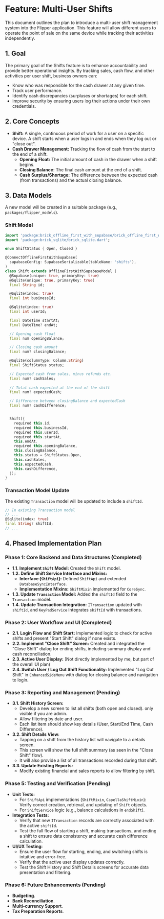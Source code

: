 # Feature: Multi-User Shifts

This document outlines the plan to introduce a multi-user shift management system into the Flipper application. This feature will allow different users to operate the point of sale on the same device while tracking their activities independently.

## 1. Goal

The primary goal of the Shifts feature is to enhance accountability and provide better operational insights. By tracking sales, cash flow, and other activities per user shift, business owners can:
*   Know who was responsible for the cash drawer at any given time.
*   Track user performance.
*   Identify cash discrepancies (surpluses or shortages) for each shift.
*   Improve security by ensuring users log their actions under their own credentials.

## 2. Core Concepts

*   **Shift:** A single, continuous period of work for a user on a specific device. A shift starts when a user logs in and ends when they log out or "close out".
*   **Cash Drawer Management:** Tracking the flow of cash from the start to the end of a shift.
    *   **Opening Float:** The initial amount of cash in the drawer when a shift begins.
    *   **Closing Balance:** The final cash amount at the end of a shift.
    *   **Cash Surplus/Shortage:** The difference between the expected cash (from transactions) and the actual closing balance.

## 3. Data Models

A new model will be created in a suitable package (e.g., `packages/flipper_models`).

### **Shift Model**

```dart
import 'package:brick_offline_first_with_supabase/brick_offline_first_with_supabase.dart';
import 'package:brick_sqlite/brick_sqlite.dart';

enum ShiftStatus { Open, Closed }

@ConnectOfflineFirstWithSupabase(
  supabaseConfig: SupabaseSerializable(tableName: 'shifts'),
)
class Shift extends OfflineFirstWithSupabaseModel {
  @Supabase(unique: true, primaryKey: true)
  @Sqlite(unique: true, primaryKey: true)
  final String id;

  @Sqlite(index: true)
  final int businessId;

  @Sqlite(index: true)
  final int userId;

  final DateTime startAt;
  final DateTime? endAt;

  // Opening cash float
  final num openingBalance;

  // Closing cash amount
  final num? closingBalance;

  @Sqlite(columnType: Column.String)
  final ShiftStatus status;

  // Expected cash from sales, minus refunds etc.
  final num? cashSales;
  
  // Total cash expected at the end of the shift
  final num? expectedCash;

  // Difference between closingBalance and expectedCash
  final num? cashDifference;


  Shift({
    required this.id,
    required this.businessId,
    required this.userId,
    required this.startAt,
    this.endAt,
    required this.openingBalance,
    this.closingBalance,
    this.status = ShiftStatus.Open,
    this.cashSales,
    this.expectedCash,
    this.cashDifference,
  });
}
```

### **Transaction Model Update**

The existing `Transaction` model will be updated to include a `shiftId`.

```dart
// In existing Transaction model
// ...
@Sqlite(index: true)
final String? shiftId;
// ...
```

## 4. Phased Implementation Plan

### Phase 1: Core Backend and Data Structures (Completed)

*   **1.1. Implement `Shift` Model:** Created the `Shift` model.
*   **1.2. Define Shift Service Interface and Mixins:**
    *   **Interface (`ShiftApi`):** Defined `ShiftApi` and extended `DatabaseSyncInterface`.
    *   **Implementation Mixins:** `ShiftMixin` implemented for `CoreSync`.
*   **1.3. Update `Transaction` Model:** Added the `shiftId` field to the `Transaction` model.
*   **1.4. Update Transaction Integration:** `ITransaction` updated with `shiftId`, and `KeyPadService` integrates `shiftId` with transactions.

### Phase 2: User Workflow and UI (Completed)

*   **2.1. Login Flow and Shift Start:** Implemented logic to check for active shifts and present "Start Shift" dialog if none exists.
*   **2.2. Implement "Close Shift" Screen:** Created and integrated the "Close Shift" dialog for ending shifts, including summary display and cash reconciliation.
*   **2.3. Active User Display:** (Not directly implemented by me, but part of the overall UI plan)
*   **2.4. Switch User / Log Out Shift Functionality:** Implemented "Log Out Shift" in `EnhancedSideMenu` with dialog for closing balance and navigation to login.

### Phase 3: Reporting and Management (Pending)

*   **3.1. Shift History Screen:**
    *   Develop a new screen to list all shifts (both open and closed). only visible if you are admin.
    *   Allow filtering by date and user.
    *   Each list item should show key details (User, Start/End Time, Cash Difference).
*   **3.2. Shift Details View:**
    *   Tapping on a shift from the history list will navigate to a details screen.
    *   This screen will show the full shift summary (as seen in the "Close Shift" flow).
    *   It will also provide a list of all transactions recorded during that shift.
*   **3.3. Update Existing Reports:**
    *   Modify existing financial and sales reports to allow filtering by shift.

### Phase 5: Testing and Verification (Pending)

*   **Unit Tests:**
    *   For `ShiftApi` implementations (`ShiftMixin`, `CapellaShiftMixin`): Verify correct creation, retrieval, and updating of `Shift` objects.
    *   For `ShiftService` logic (e.g., balance calculations in `endShift`).
*   **Integration Tests:**
    *   Verify that new `ITransaction` records are correctly associated with the active `shiftId`.
    *   Test the full flow of starting a shift, making transactions, and ending a shift to ensure data consistency and accurate cash difference calculation.
*   **UI/UX Testing:**
    *   Ensure the user flow for starting, ending, and switching shifts is intuitive and error-free.
    *   Verify that the active user display updates correctly.
    *   Test the Shift History and Shift Details screens for accurate data presentation and filtering.

### Phase 6: Future Enhancements (Pending)

*   **Budgeting**.
*   **Bank Reconciliation**.
*   **Multi-currency Support**.
*   **Tax Preparation Reports**.
